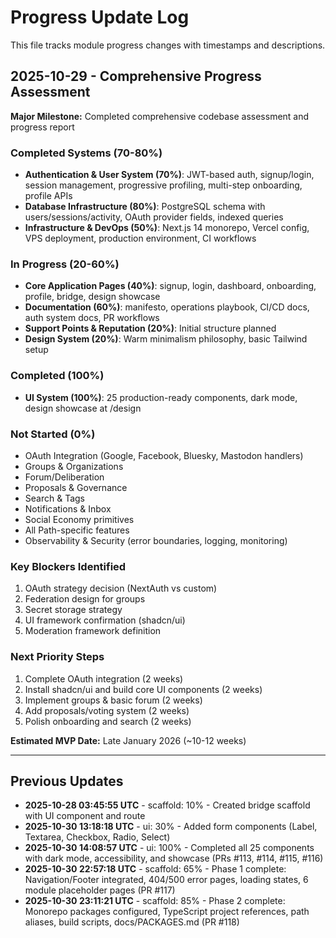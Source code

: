 # Progress Update Log

This file tracks module progress changes with timestamps and descriptions.

## 2025-10-29 - Comprehensive Progress Assessment

**Major Milestone:** Completed comprehensive codebase assessment and progress report

### Completed Systems (70-80%)
- **Authentication & User System (70%)**: JWT-based auth, signup/login, session management, progressive profiling, multi-step onboarding, profile APIs
- **Database Infrastructure (80%)**: PostgreSQL schema with users/sessions/activity, OAuth provider fields, indexed queries
- **Infrastructure & DevOps (50%)**: Next.js 14 monorepo, Vercel config, VPS deployment, production environment, CI workflows

### In Progress (20-60%)
- **Core Application Pages (40%)**: signup, login, dashboard, onboarding, profile, bridge, design showcase
- **Documentation (60%)**: manifesto, operations playbook, CI/CD docs, auth system docs, PR workflows
- **Support Points & Reputation (20%)**: Initial structure planned
- **Design System (20%)**: Warm minimalism philosophy, basic Tailwind setup

### Completed (100%)
- **UI System (100%)**: 25 production-ready components, dark mode, design showcase at /design

### Not Started (0%)
- OAuth Integration (Google, Facebook, Bluesky, Mastodon handlers)
- Groups & Organizations
- Forum/Deliberation
- Proposals & Governance
- Search & Tags
- Notifications & Inbox
- Social Economy primitives
- All Path-specific features
- Observability & Security (error boundaries, logging, monitoring)

### Key Blockers Identified
1. OAuth strategy decision (NextAuth vs custom)
2. Federation design for groups
3. Secret storage strategy
4. UI framework confirmation (shadcn/ui)
5. Moderation framework definition

### Next Priority Steps
1. Complete OAuth integration (2 weeks)
2. Install shadcn/ui and build core UI components (2 weeks)
3. Implement groups & basic forum (2 weeks)
4. Add proposals/voting system (2 weeks)
5. Polish onboarding and search (2 weeks)

**Estimated MVP Date:** Late January 2026 (~10-12 weeks)

---

## Previous Updates

- **2025-10-28 03:45:55 UTC** - scaffold: 10% - Created bridge scaffold with UI component and route
- **2025-10-30 13:18:18 UTC** - ui: 30% - Added form components (Label, Textarea, Checkbox, Radio, Select)
- **2025-10-30 14:08:57 UTC** - ui: 100% - Completed all 25 components with dark mode, accessibility, and showcase (PRs #113, #114, #115, #116)
- **2025-10-30 22:57:18 UTC** - scaffold: 65% - Phase 1 complete: Navigation/Footer integrated, 404/500 error pages, loading states, 6 module placeholder pages (PR #117)
- **2025-10-30 23:11:21 UTC** - scaffold: 85% - Phase 2 complete: Monorepo packages configured, TypeScript project references, path aliases, build scripts, docs/PACKAGES.md (PR #118)
